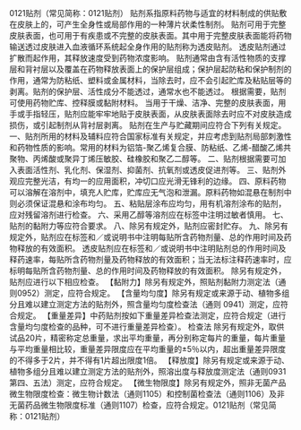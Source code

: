 0121贴剂（常见简称：0121贴剂）
贴剂系指原料药物与适宜的材料制成的供贴敷在皮肤上的，可产生全身性或局部作用的一种薄片状柔性制剂。
贴剂可用于完整皮肤表面，也可用于有疾患或不完整的皮肤表面。其中用于完整皮肤表面能将药物输送透过皮肤进入血液循环系统起全身作用的贴剂称为透皮贴剂。
透皮贴剂通过扩散而起作用，其释放速度受到药物浓度影响。
贴剂通常由含有活性物质的支撑层和背衬层以及覆盖在药物释放表面上的保护层组成；保护层起防粘和保护制剂的作用，通常为防粘纸、塑料或金属材料，当除去时，应不会引起贮库及粘贴层等的剥离。贴剂的保护层、活性成分不能透过，通常水也不能透过。
根据需要，贴剂可使用药物贮库、控释膜或黏附材料。
当用于干燥、洁净、完整的皮肤表面，用手或手指轻压，贴剂应能牢牢地贴于皮肤表面，从皮肤表面除去时应不对皮肤造成损伤，或引起制剂从背衬层剥离。
贴剂在生产与贮藏期间应符合下列有关规定。
一、贴剂所用的材料及辅料应符合国家标准有关规定，并应考虑到贴剂局部刺激性和药物性质的影响。常用的材料为铝箔-聚乙烯复合膜、防粘纸、乙烯-醋酸乙烯共聚物、丙烯酸或聚异丁烯压敏胶、硅橡胶和聚乙二醇等。
二、贴剂根据需要可加入表面活性剂、乳化剂、保湿剂、抑菌剂、抗氧剂或透皮促进剂等。
三、贴剂外观应完整光洁，有均一的应用面积，冲切口应光滑无锋利的边缘。
四、原料药物可以溶解在溶剂中，填充人贮库，贮库应无气泡和泄漏。原料药物如混悬在制剂中则必须保证混悬和涂布均匀。
五、粘贴层涂布应均匀，用有机溶剂涂布的贴剂，应对残留溶剂进行检查。
六、采用乙醇等溶剂应在标签中注明过敏者慎用。
七、贴剂的黏附力等应符合要求。
八、除另有规定外，贴剂应密封贮存。
九、除另有规定外，贴剂应在标签和／或说明书中注明每贴所含药物剂量、总的作用时间及药物释放的有效面积。
透皮贴剂应在标签和／或说明书中注明贴剂总的作用时间及释药速率，每贴所含药物剂量及药物释放的有效面积；当无法标注释药速率时，应标明每贴所含药物剂量、总的作用时间及药物释放的有效面积。
除另有规定外，贴剂应进行以下相应检查。
【黏附力】除另有规定外，照贴剂黏附力测定法（通则0952）测定，应符合规定。
【含量均匀度】除另有规定或来源于动、植物多组分且难以建立测定方法的贴剂外，照含量均匀度检查法（通则
0941）测定，应符合规定。
【重量差异】中药贴剂按如下重量差异检查法测定，应符合规定（进行含量均匀度检查的品种，可不进行重量差异检查）。
检查法 除另有规定外，取供试品20片，精密称定总重量，求出平均重量，再分别称定每片的重量，每片重量与平均重量相比较，重量差异限度应在平均重量的±5％以内，超出重量差异限度的不得多于2片，并不得有1片超出限度1倍。
【释放度】除另有规定或来源于动、植物多组分且难以建立测定方法的贴剂外，照溶出度与释放度测定法（通则0931第四、五法）测定，应符合规定。
【微生物限度】除另有规定外，照非无菌产品微生物限度检查：微生物计数法（通则1105）和控制菌检查法（通则1106）及非无菌药品微生物限度标准（通则1107）检查，应符合规定。0121贴剂（常见简称：0121贴剂）